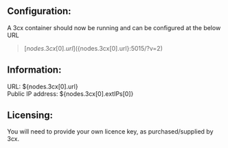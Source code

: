 ## Configuration:
A 3cx container should now be running and can be configured at the below URL
> [${nodes.3cx[0].url}](${nodes.3cx[0].url}:5015/?v=2)

## Information:
URL: ${nodes.3cx[0].url} \
Public IP address: ${nodes.3cx[0].extIPs[0]}

## Licensing:
You will need to provide your own licence key, as purchased/supplied by 3cx.
